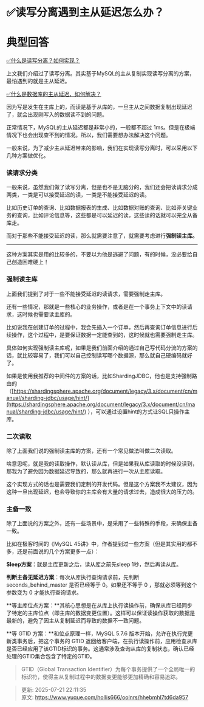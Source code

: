 # ✅读写分离遇到主从延迟怎么办？

# 典型回答


[✅什么是读写分离？如何实现？](https://www.yuque.com/hollis666/oolnrs/qdh6cgxyvvqrmkc8)



上文我们介绍过了读写分离。其实基于MySQL的主从复制实现读写分离的方案，最怕遇到的就是主从延迟。



[✅什么是数据库的主从延迟，如何解决？](https://www.yuque.com/hollis666/oolnrs/weszn2kock8k8wld)



因为写是发生在主库上的，而读是基于从库的，一旦主从之间数据复制出现延迟了，就会出现刚写入的数据读不到的问题。



正常情况下，MySQL的主从延迟都是非常小的，一般都不超过 1ms。但是在极端情况下也会出现查不到的情况。所以，我们需要想办法解决这个问题。



一般来说，为了减少主从延迟带来的影响，我们在实现读写分离时，可以采用以下几种方案做优化。



### 读请求分类


一般来说，虽然我们做了读写分离，但是也不是无脑分的，我们还会把读请求分成两类，一类是可以接受延迟的读，一类是不能接受延迟的读。



比如历史订单的查询、比如数据报表的生成、比如数据对账的查询、比如非关键业务的查询，比如评论信息等，这些都是可以延迟的读，这些读的话就可以完全从备库走。



而对于那些不能接受延迟的读，那么就需要注意了，就需要考虑进行**强制读主库。**

****

这种方案其实是用的比较多的，不要以为他是逃避了问题，有的时候，没必要给自己创造困难硬上！



### 强制读主库


上面我们提到了对于一些不能接受延迟的读请求，需要强制走主库。



还有一些情况，那就是一些核心的业务操作，或者是在一个事务上下文中的读请求，这时候也需要读主库的。



比如说我在创建订单的过程中，我会先插入一个订单，然后再查询订单信息进行后续操作，这个过程中，是要保证数据一定能查到的，这时候就也需要强制走主库。



具体如何实现强制读主库呢，如果是我们前面介绍的通过自己写代码分流的方案的话，就比较容易了，我们可以自己控制读写哪个数据源，那么就自己硬编码就好了。



如果是使用我推荐的中间件的方案的话，比如ShardingJDBC，他也是支持强制路由的（[https://shardingsphere.apache.org/document/legacy/3.x/document/cn/manual/sharding-jdbc/usage/hint/](https://shardingsphere.apache.org/document/legacy/3.x/document/cn/manual/sharding-jdbc/usage/hint/) ），可以通过设置hint的方式让SQL只操作主库。



### 二次读取


除了上面我们说的强制读主库的方案，还有一个常见做法叫做二次读取。



啥意思呢，就是我的读取操作，默认读从库，但是如果我从库读取的时候没读到，那我为了避免因为数据延迟导致的，那么就再进行一次从主库读取。



这个实现方式的话也是需要我们定制的开发代码。但是这个方案我不太建议，因为这种一旦出现延迟，也会导致你的主库会有大量的请求过去，造成很大的压力的。



### 主备一致


除了上面说的方案之外，还有一些场景中，是采用了一些特殊的手段，来确保主备一致。



比如在极客时间的《MySQL 45讲》中，作者提到过一些方案（但是其实用的都不多，还是前面说的几个方案更多一点）：



**Sleep方案**：就是主库更新之后，读从库之前先sleep 1秒，然后再读从库。

**判断主备无延迟方案**：每次从库执行查询请求前，先判断 seconds_behind_master 是否已经等于 0。如果还不等于 0 ，那就必须等到这个参数变为 0 才能执行查询请求。

**等主库位点方案：**其核心思想是在从库上执行读操作前，确保从库已经同步了特定的主库位点（即主库的数据变更位置）。这样可以保证读操作获取的数据是最新的，避免了因主从复制延迟而导致的数据不一致问题。

**等 GTID 方案：**和位点原理一样，MySQL 5.7.6 版本开始，允许在执行完更新类事务后，把这个事务的 GTID 返回给客户端，在执行读操作前，应用检查从库是否已经应用了该GTID标识的事务。这通常涉及查询从库的复制状态，确认已经处理的GTID集合包含了特定的GTID。



> GTID（Global Transaction Identifier）为每个事务提供了一个全局唯一的标识符，使得主从复制过程中的数据变更能够更加精确和容易追踪。
>





> 更新: 2025-07-21 22:11:35  
> 原文: <https://www.yuque.com/hollis666/oolnrs/hhebmhl7td6da957>